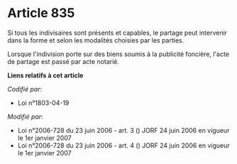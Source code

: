# Article 835

Si tous les indivisaires sont présents et capables, le partage peut intervenir dans la forme et selon les modalités choisies
par les parties.

Lorsque l'indivision porte sur des biens soumis à la publicité foncière, l'acte de partage est passé par acte notarié.

**Liens relatifs à cet article**

_Codifié par_:

  - Loi n°1803-04-19

_Modifié par_:

  - Loi n°2006-728 du 23 juin 2006 - art. 3 () JORF 24 juin 2006 en vigueur le 1er janvier 2007
  - Loi n°2006-728 du 23 juin 2006 - art. 4 () JORF 24 juin 2006 en vigueur le 1er janvier 2007
